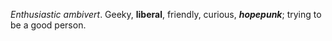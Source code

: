 _Enthusiastic ambivert_. Geeky, **liberal**, friendly, curious, **_hopepunk_**; trying to be a good person. 
